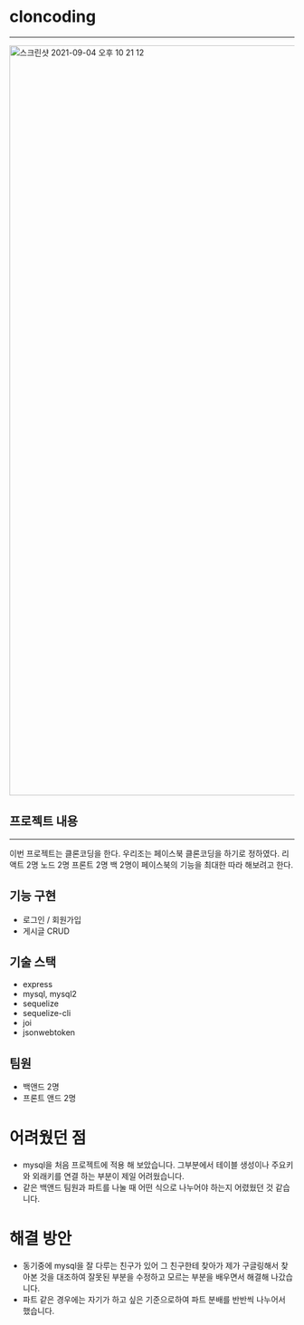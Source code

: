 # cloncoding
___

<img width="1325" alt="스크린샷 2021-09-04 오후 10 21 12" src="https://user-images.githubusercontent.com/85220179/132095869-1b878a2e-7d5e-430a-925b-e878b31b1a20.png">

## 프로젝트 내용
___

이번 프로젝트는 클론코딩을 한다. 우리조는 페이스북 클론코딩을 하기로 정하였다. 리액트 2명 노드 2명 프론트 2명 백 2명이
페이스북의 기능을 최대한 따라 해보려고 한다.

## 기능 구현

* 로그인 / 회원가입
* 게시글 CRUD

## 기술 스택

* express
* mysql, mysql2
* sequelize
* sequelize-cli
* joi 
* jsonwebtoken

## 팀원

* 백앤드 2명
* 프론트 앤드 2명

# 어려웠던 점

* mysql을 처음 프로젝트에 적용 해 보았습니다. 그부분에서 테이블 생성이나 주요키와 외래키를 연결 하는 부분이 제일 어려웠습니다.
* 같은 백앤드 팀원과 파트를 나눌 때 어떤 식으로 나누어야 하는지 어렸웠던 것 같습니다.

# 해결 방안

* 동기중에 mysql을 잘 다루는 친구가 있어 그 친구한테 찾아가 제가 구글링해서 찾아본 것을 대조하여 잘못된 부분을 수정하고 모르는 부분을 배우면서 해결해 나갔습니다.
* 파트 같은 경우에는 자기가 하고 싶은 기준으로하여 파트 분배를 반반씩 나누어서 했습니다.

